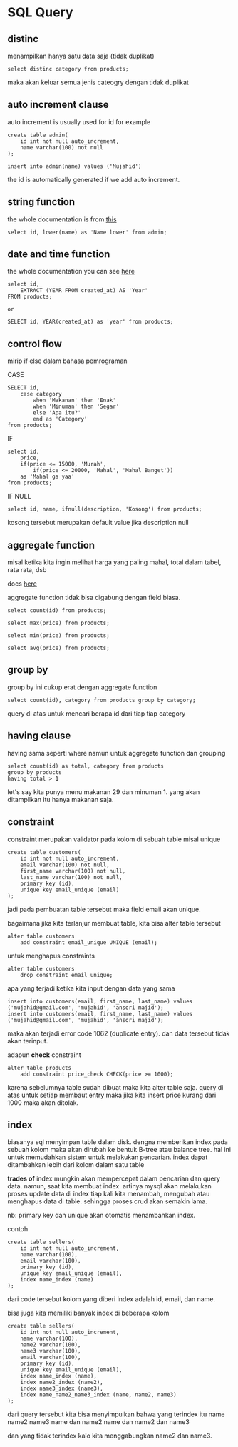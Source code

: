 # SQL Query

## distinc

menampilkan hanya satu data saja (tidak duplikat)

```
select distinc category from products;
```

maka akan keluar semua jenis cateogry dengan tidak duplikat

## auto increment clause

auto increment is usually used for id
for example

```
create table admin(
    id int not null auto_increment,
    name varchar(100) not null
);

insert into admin(name) values ('Mujahid')
```

the id is automatically generated if we add auto increment.

## string function

the whole documentation is from [this](https://dev.mysql.com/doc/refman/5.7/en/string-functions.html)

```
select id, lower(name) as 'Name lower' from admin;
```

## date and time function

the whole documentation you can see [here](https://dev.mysql.com/doc/refman/8.0/en/date-and-time-functions.html)

```
select id,
    EXTRACT (YEAR FROM created_at) AS 'Year'
FROM products;

or

SELECT id, YEAR(created_at) as 'year' from products;
```

## control flow

mirip if else dalam bahasa pemrograman

CASE

```
SELECT id,
    case category
        when 'Makanan' then 'Enak'
        when 'Minuman' then 'Segar'
        else 'Apa itu?'
        end as 'Category'
from products;
```

IF

```
select id,
    price,
    if(price <= 15000, 'Murah',
        if(price <= 20000, 'Mahal', 'Mahal Banget'))
    as 'Mahal ga yaa'
from products;
```

IF NULL

```
select id, name, ifnull(description, 'Kosong') from products;
```

kosong tersebut merupakan default value jika description null

## aggregate function

misal ketika kita ingin melihat harga yang paling mahal, total dalam tabel, rata rata, dsb

docs [here](https://dev.mysql.com/doc/refman/8.0/en/aggregate-functions.html)

aggregate function tidak bisa digabung dengan field biasa.

```
select count(id) from products;

select max(price) from products;

select min(price) from products;

select avg(price) from products;
```

## group by

group by ini cukup erat dengan aggregate function

```
select count(id), category from products group by category;
```

query di atas untuk mencari berapa id dari tiap tiap category

## having clause

having sama seperti where namun untuk aggregate function dan grouping

```
select count(id) as total, category from products
group by products
having total > 1
```

let's say kita punya menu makanan 29 dan minuman 1. yang akan ditampilkan itu hanya makanan saja.

## constraint

constraint merupakan validator pada kolom di sebuah table misal unique

```
create table customers(
    id int not null auto_increment,
    email varchar(100) not null,
    first_name varchar(100) not null,
    last_name varchar(100) not null,
    primary key (id),
    unique key email_unique (email)
);
```

jadi pada pembuatan table tersebut maka field email akan unique.

bagaimana jika kita terlanjur membuat table, kita bisa alter table tersebut

```
alter table customers
    add constraint email_unique UNIQUE (email);
```

untuk menghapus constraints

```
alter table customers
    drop constraint email_unique;
```

apa yang terjadi ketika kita input dengan data yang sama

```
insert into customers(email, first_name, last_name) values ('mujahid@gmail.com', 'mujahid', 'ansori majid');
insert into customers(email, first_name, last_name) values ('mujahid@gmail.com', 'mujahid', 'ansori majid');
```

maka akan terjadi error code 1062 (duplicate entry). dan data tersebut tidak akan terinput.

adapun **check** constraint

```
alter table products
    add constraint price_check CHECK(price >= 1000);
```

karena sebelumnya table sudah dibuat maka kita alter table saja. query di atas untuk setiap membaut entry maka jika kita insert price kurang dari 1000 maka akan ditolak.


## index
biasanya sql menyimpan table dalam disk. dengna memberikan index pada sebuah kolom maka akan dirubah ke bentuk B-tree atau balance tree. hal ini untuk memudahkan sistem untuk melakukan pencarian. index dapat ditambahkan lebih dari kolom dalam satu table

**trades of** 
index mungkin akan mempercepat dalam pencarian dan query data. namun, saat kita membuat index. artinya mysql akan melakukan proses update data di index tiap kali kita menambah, mengubah atau menghapus data di table.
sehingga proses crud akan semakin lama.

nb: primary key dan unique akan otomatis menambahkan index.


contoh 
```
create table sellers(
    id int not null auto_increment,
    name varchar(100),
    email varchar(100),
    primary key (id),
    unique key email_unique (email),
    index name_index (name)
);
```
dari code tersebut kolom yang diberi index adalah id, email, dan name.

bisa juga kita memiliki banyak index di beberapa kolom

```
create table sellers(
    id int not null auto_increment,
    name varchar(100),
    name2 varchar(100),
    name3 varchar(100),
    email varchar(100),
    primary key (id),
    unique key email_unique (email),
    index name_index (name),
    index name2_index (name2),
    index name3_index (name3),
    index name_name2_name3_index (name, name2, name3)
);
```
dari query tersebut kita bisa menyimpulkan bahwa yang terindex itu
name
name2
name3
name dan name2
name dan name2 dan name3

dan yang tidak terindex kalo kita menggabungkan
name2 dan name3.